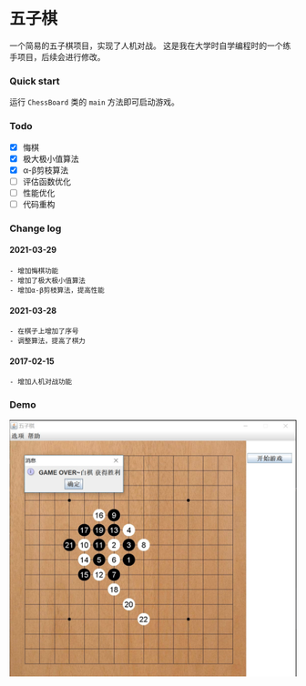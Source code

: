 # 五子棋

一个简易的五子棋项目，实现了人机对战。 这是我在大学时自学编程时的一个练手项目，后续会进行修改。

### Quick start

运行 `ChessBoard` 类的 `main` 方法即可启动游戏。

### Todo

- [X] 悔棋
- [X] 极大极小值算法
- [X] α-β剪枝算法
- [ ] 评估函数优化
- [ ] 性能优化
- [ ] 代码重构

### Change log

#### 2021-03-29

    - 增加悔棋功能
    - 增加了极大极小值算法
    - 增加α-β剪枝算法，提高性能

#### 2021-03-28

    - 在棋子上增加了序号
    - 调整算法，提高了棋力

#### 2017-02-15

    - 增加人机对战功能

### Demo

![](https://github.com/zhaodongxx/static/blob/master/demo.jpg)



